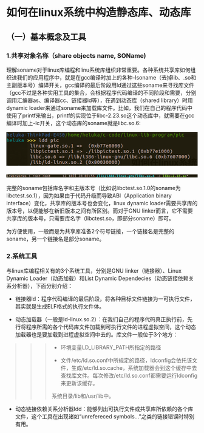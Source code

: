 # 如何在linux系统中构造静态库、动态库

## （一）基本概念及工具

### 1.共享对象名称（share objects name, SOName\)

理解soname对于linux库编程和linu系统库组织非常重要。各种系统共享库如何组织进我们的应用程序中，就是在gcc编译时加上的各种-lsoname（去掉lib、.so和主副版本号）编译开关，gcc编译的最后阶段用ld通过这些soname来寻找库文件（gcc不过是各种实用工具的集合，会根据程序代码编译的不同阶段和需要，分别调用汇编器as、编译器cc、链接器ld等），在遇到动态库（shared library）时用dynamic loader来通过soname来加载库文件。比如，我们在自己的程序代码中使用了printf来输出，printf的实现位于libc-2.23.so这个动态库中，就需要在gcc编译时加上-lc开关，这个动态库的soname就是libc.so.6:

![](/assets/Selection_001.png)

![](/assets/Selection_002.png)

完整的soname包括库名字和主版本号（比如说libctest.so.1.0的soname为libctest.so.1），因为如果由于代码升级而导致ABI（Application binary interface）变化，共享库的版本号也会变化，linux dynamic loader需要共享库的版本号，以便能够在新旧版本之间有所区别。而对于GNU linker而言，它不需要共享库的版本号，只需要库名字（libctest.so，即部分soname）即可。

为方便使用，一般而是为共享库准备2个符号链接，一个链接名是完整的soname，另一个链接名是部分soname。

### 2.系统工具

与linux库编程相关有的3个系统工具，分别是GNU linker（链接器）、Linux Dynamic Loader（动态加载）和List Dynamic Dependecies（动态链接依赖关系分析器），下面分别介绍：

* 链接器ld：程序代码编译的最后阶段，将各种目标文件链接为一可执行文件，其实就是生成ELF格式的执行文件体。

* 动态加载器（一般是ld-linux.so.2）：在我们自己的程序代码真正执行前，先行将程序所需的各个代码库文件加载到可执行文件的进程虚拟空间，这个动态加载器也是要加载到进程虚拟空间中去的。库文件一般位于3个地方：

> > > * 环境变量LD\_LIBRARY\_PATH所指定的路径
> > >
> > > * 文件/etc/ld.so.conf中所规定的路径，ldconfig会依托该文件，生成/etc/ld.so.cache，系统加载器会到这个缓存中去查找库文件。每次修改/etc/ld.so.conf都需要运行ldconfig来更新该缓存。
> > >
> > > 系统目录/lib和/usr/lib中。

* 动态链接依赖关系分析器ldd：能够列出可执行文件或共享库所依赖的各个库文件，这个工具在出现诸如“unrefereced symbols...”之类的链接错误时特别有用。




